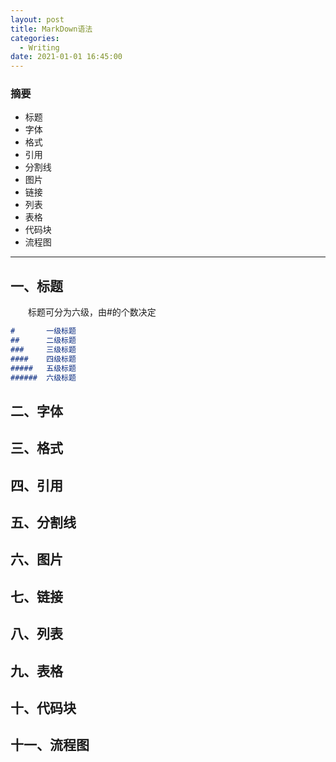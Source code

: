 ```yaml
---
layout: post
title: MarkDown语法
categories:
  - Writing
date: 2021-01-01 16:45:00
---
```


### 摘要
+ 标题
+ 字体
+ 格式
+ 引用
+ 分割线
+ 图片
+ 链接
+ 列表
+ 表格
+ 代码块
+ 流程图

***

## 一、标题<br>
&emsp;&emsp;标题可分为六级，由\#的个数决定<br>

```markdown
#       一级标题
##      二级标题
###     三级标题
####    四级标题
#####   五级标题
######  六级标题
```

## 二、字体
## 三、格式
## 四、引用
## 五、分割线
## 六、图片
## 七、链接
## 八、列表
## 九、表格
## 十、代码块
## 十一、流程图